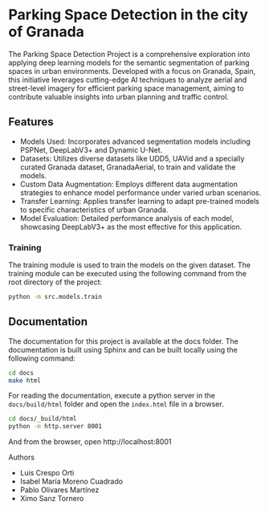 # Parking Space Detection in the city of Granada

The Parking Space Detection Project is a comprehensive exploration into applying deep learning models for the semantic segmentation of parking spaces in urban environments. Developed with a focus on Granada, Spain, this initiative leverages cutting-edge AI techniques to analyze aerial and street-level imagery for efficient parking space management, aiming to contribute valuable insights into urban planning and traffic control.

## Features

- Models Used: Incorporates advanced segmentation models including PSPNet, DeepLabV3+ and Dynamic U-Net.
- Datasets: Utilizes diverse datasets like UDD5, UAVid and a specially curated Granada dataset, GranadaAerial, to train and validate the models.
- Custom Data Augmentation: Employs different data augmentation strategies to enhance model performance under varied urban scenarios.
- Transfer Learning: Applies transfer learning to adapt pre-trained models to specific characteristics of urban Granada.
- Model Evaluation: Detailed performance analysis of each model, showcasing DeepLabV3+ as the most effective for this application.

### Training

The training module is used to train the models on the given dataset. The training module can be executed using the following command from the root directory of the project:

```bash
python -m src.models.train
```

## Documentation

The documentation for this project is available at the docs folder. The documentation is built using Sphinx and can be built locally using the following command:

```bash
cd docs
make html
```

For reading the documentation, execute a python server in the `docs/build/html` folder and open the `index.html` file in a browser.

```bash
cd docs/_build/html
python -m http.server 8001
```

And from the browser, open http://localhost:8001

Authors

-  Luis Crespo Orti
-  Isabel María Moreno Cuadrado
-  Pablo Olivares Martínez
-  Ximo Sanz Tornero
